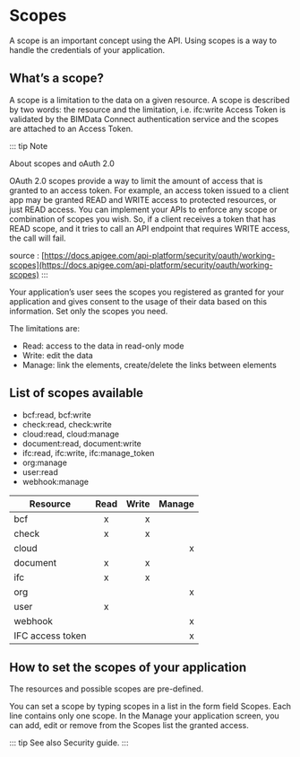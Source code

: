 # Scopes

A scope is an important concept using the API. Using scopes is a way to handle the credentials of your application.

## What’s a scope?

A scope is a limitation to the data on a given resource. A scope is described by two words: the resource and the limitation, i.e. ifc:write Access Token is validated by the BIMData Connect authentication service and the scopes are attached to an Access Token.

::: tip Note

About scopes and oAuth 2.0

OAuth 2.0 scopes provide a way to limit the amount of access that is granted to an access token. For example, an access token issued to a client app may be granted READ and WRITE access to protected resources, or just READ access. You can implement your APIs to enforce any scope or combination of scopes you wish. So, if a client receives a token that has READ scope, and it tries to call an API endpoint that requires WRITE access, the call will fail.

source : [https://docs.apigee.com/api-platform/security/oauth/working-scopes](https://docs.apigee.com/api-platform/security/oauth/working-scopes)
:::

Your application’s user sees the scopes you registered as granted for your application and gives consent to the usage of their data based on this information. Set only the scopes you need.

The limitations are:

- Read: access to the data in read-only mode
- Write: edit the data
- Manage: link the elements, create/delete the links between elements

## List of scopes available

- bcf:read, bcf:write
- check:read, check:write
- cloud:read, cloud:manage
- document:read, document:write
- ifc:read, ifc:write, ifc:manage_token
- org:manage
- user:read
- webhook:manage

| Resource         | Read | Write | Manage |
| ---------------- | :--: | ----: | -----: |
| bcf              |  x   |     x |        |
| check            |  x   |     x |        |
| cloud            |      |       |      x |
| document         |  x   |     x |        |
| ifc              |  x   |     x |        |
| org              |      |       |      x |
| user             |  x   |       |        |
| webhook          |      |       |      x |
| IFC access token |      |       |      x |

## How to set the scopes of your application

The resources and possible scopes are pre-defined.

You can set a scope by typing scopes in a list in the form field Scopes. Each line contains only one scope. In the Manage your application screen, you can add, edit or remove from the Scopes list the granted access.

::: tip See also
Security guide.
:::
